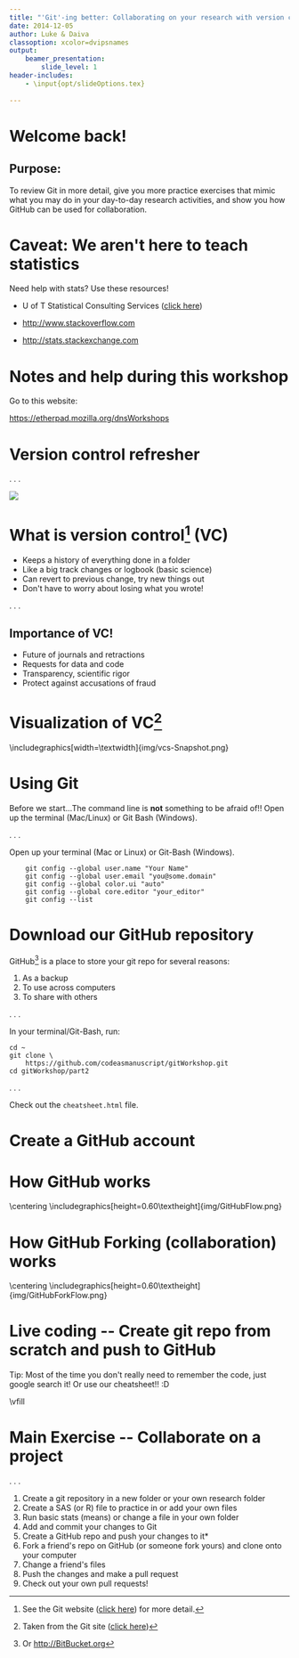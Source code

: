```yaml
---
title: "'Git'-ing better: Collaborating on your research with version control and GitHub"
date: 2014-12-05
author: Luke & Daiva
classoption: xcolor=dvipsnames
output:
    beamer_presentation:
        slide_level: 1
header-includes:
    - \input{opt/slideOptions.tex}
    
---
```


# Welcome back! #

## Purpose: ##

To review Git in more detail, give you more practice exercises that mimic what you may do in your day-to-day research activities, and show you how GitHub can be used for collaboration.

# Caveat: We aren't here to teach statistics #

Need help with stats? Use these resources!

* U of T Statistical Consulting Services ([click here](http://www.utstat.toronto.edu/wordpress/?page_id=25))

* <http://www.stackoverflow.com>

* <http://stats.stackexchange.com>

# Notes and help during this workshop #

Go to this website:

<https://etherpad.mozilla.org/dnsWorkshops>

# Version control refresher #

. . .

![](img/filenamingComic.gif)

# What is version control[^gitvcs] (VC) #

* Keeps a history of everything done in a folder
* Like a big track changes or logbook (basic science)
* Can revert to previous change, try new things out
* Don't have to worry about losing what you wrote!

. . .

## Importance of VC! ##

* Future of journals and retractions
* Requests for data and code
* Transparency, scientific rigor
* Protect against accusations of fraud

[^gitvcs]: See the Git website
    ([click here](http://git-scm.com/book/en/v2/Getting-Started-About-Version-Control))
    for more detail.

# Visualization of VC[^gitpic] #

\includegraphics[width=\textwidth]{img/vcs-Snapshot.png}

[^gitpic]: Taken from the Git site
    ([click here](http://git-scm.com/book/en/v2/Getting-Started-Git-Basics))


# Using Git #

Before we start...The command line is **not** something to be afraid
of!!  Open up the terminal (Mac/Linux) or Git Bash (Windows).

. . .

Open up your terminal (Mac or Linux) or Git-Bash (Windows).

```
    git config --global user.name "Your Name"
    git config --global user.email "you@some.domain"
    git config --global color.ui "auto"
    git config --global core.editor "your_editor"
    git config --list
```

# Download our GitHub repository #

GitHub[^gitserver] is a place to store your git repo for several
reasons:

1. As a backup
2. To use across computers
3. To share with others

. . .

In your terminal/Git-Bash, run:

```
cd ~
git clone \
    https://github.com/codeasmanuscript/gitWorkshop.git
cd gitWorkshop/part2
```

. . .

Check out the `cheatsheet.html` file.

[^gitserver]: Or <http://BitBucket.org>

# Create a GitHub account #

# How GitHub works

\centering
\includegraphics[height=0.60\textheight]{img/GitHubFlow.png}

# How GitHub Forking (collaboration) works

\centering
\includegraphics[height=0.60\textheight]{img/GitHubForkFlow.png}

# Live coding -- Create git repo from scratch and push to GitHub #

Tip: Most of the time you don't really need to remember the code, just
google search it!  Or use our cheatsheet!! :D

\vfill

# Main Exercise -- Collaborate on a project #

. . .

1. Create a git repository in a new folder or your own research folder
2. Create a SAS (or R) file to practice in or add your own files
3. Run basic stats (means) or change a file in your own folder
4. Add and commit your changes to Git
5. Create a GitHub repo and push your changes to it*
6. Fork a friend's repo on GitHub (or someone fork yours) and clone
   onto your computer
7. Change a friend's files
8. Push the changes and make a pull request
9. Check out your own pull requests!
